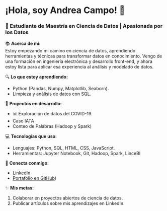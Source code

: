 # ¡Hola, soy Andrea Campo! 👋  
### 🚀 Estudiante de Maestría en Ciencia de Datos | Apasionada por los Datos  

📚 **Acerca de mí:**  
Estoy empezando mi camino en ciencia de datos, aprendiendo herramientas y técnicas para transformar datos en conocimiento. Vengo de una formación en ingeniería electrónica y desarrollo front-end, y ahora estoy lista para aplicar esa experiencia al análisis y modelado de datos.  

🔍 **Lo que estoy aprendiendo:**  
- Python (Pandas, Numpy, Matplotlib, Seaborn).
- Limpieza y análisis de datos con SQL.  

🎯 **Proyectos en desarrollo:**  
- 📊 Exploración de datos del COVID-19.
- Caso IATA 
- Conteo de Palabras (Hadoop y Spark)
    

💻 **Tecnologías que uso:**  
- Lenguajes: Python, SQL, HTML, CSS, JavaScript.  
- Herramientas: Jupyter Notebook, Git, Hadoop, Spark, LinceBI

🌟 **Conecta conmigo:**  
- [LinkedIn](www.linkedin.com/in/andreacampog)  
- [Portafolio en GitHub](https://github.com/andreacampog))  

✨ **Mis metas:**  
1. Colaborar en proyectos abiertos de ciencia de datos.  
2. Publicar artículos sobre mis aprendizajes en LinkedIn.  

